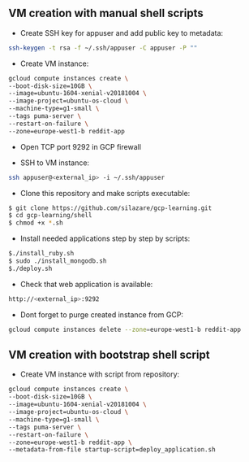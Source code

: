 ## VM creation with manual shell scripts

- Create SSH key for appuser and add public key to metadata:
```sh
ssh-keygen -t rsa -f ~/.ssh/appuser -C appuser -P ""
```

- Create VM instance:
```sh
gcloud compute instances create \
--boot-disk-size=10GB \
--image=ubuntu-1604-xenial-v20181004 \
--image-project=ubuntu-os-cloud \
--machine-type=g1-small \
--tags puma-server \
--restart-on-failure \
--zone=europe-west1-b reddit-app
```

- Open TCP port 9292 in GCP firewall

- SSH to VM instance:
```sh
ssh appuser@<external_ip> -i ~/.ssh/appuser
```

- Clone this repository and make scripts executable:
```sh
$ git clone https://github.com/silazare/gcp-learning.git
$ cd gcp-learning/shell
$ chmod +x *.sh
```

- Install needed applications step by step by scripts:
```sh
$./install_ruby.sh
$ sudo ./install_mongodb.sh
$./deploy.sh
```

- Check that web application is available:
```sh
http://<external_ip>:9292
```

- Dont forget to purge created instance from GCP:
```sh
gcloud compute instances delete --zone=europe-west1-b reddit-app
```

## VM creation with bootstrap shell script

- Create VM instance with script from repository:
```sh
gcloud compute instances create \
--boot-disk-size=10GB \
--image=ubuntu-1604-xenial-v20181004 \
--image-project=ubuntu-os-cloud \
--machine-type=g1-small \
--tags puma-server \
--restart-on-failure \
--zone=europe-west1-b reddit-app \
--metadata-from-file startup-script=deploy_application.sh
```

